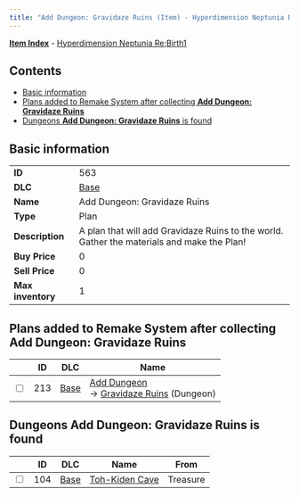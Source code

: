 ```yaml
---
title: "Add Dungeon: Gravidaze Ruins (Item) - Hyperdimension Neptunia Re;Birth1"
---
```


[**Item Index**](/neptunia/rb1/item/index.html) - [Hyperdimension Neptunia Re;Birth1](/neptunia/rb1)

## Contents

- [Basic information](#basic-information)
- [Plans added to Remake System after collecting **Add Dungeon: Gravidaze Ruins**](#plans-added-to-remake-system-after-collecting-add-dungeon-gravidaze-ruins)
- [Dungeons **Add Dungeon: Gravidaze Ruins** is found](#dungeons-add-dungeon-gravidaze-ruins-is-found)

## Basic information

|   |   |
| -- | -- |
| **ID** | 563 |
| **DLC** | [Base](/neptunia/rb1/dlc/1-base.html) |
| **Name** | Add Dungeon: Gravidaze Ruins |
| **Type** | Plan |
| **Description** | A plan that will add Gravidaze Ruins to the world. Gather the materials and make the Plan! |
| **Buy Price** | 0 |
| **Sell Price** | 0 |
| **Max inventory** | 1 |

## Plans added to Remake System after collecting **Add Dungeon: Gravidaze Ruins**

|    | ID | DLC | Name |
| -- | -- | --- | ---- |
| <input type="checkbox" id="rb1-remake-1-213" class="trackbox" /> | 213 | [Base](/neptunia/rb1/dlc/1-base.html) | [Add Dungeon](/neptunia/rb1/remake/1-213-add-dungeon.html)<br />→ [Gravidaze Ruins](/neptunia/rb1/dungeon/1-106-gravidaze-ruins.html) (Dungeon) |

## Dungeons **Add Dungeon: Gravidaze Ruins** is found

|    | ID | DLC | Name | From |
| -- | -- | --- | ---- | ---- |
| <input type="checkbox" id="rb1-dungeon-1-104" class="trackbox" /> | 104 | [Base](/neptunia/rb1/dlc/1-base.html) | [Toh-Kiden Cave](/neptunia/rb1/dungeon/1-104-toh-kiden-cave.html) | Treasure |
